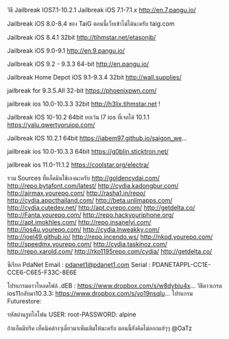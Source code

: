 
 
วิธี Jailbreak IOS7.1-10.2.1
 Jailbreak  iOS 7.1-7.1.x
http://en.7.pangu.io/


Jailbreak  iOS 8.0-8.4 ของ TaiG ตอนนี้เว็บเข้าไม่ได้นะครับ
taig.com


Jailbreak  iOS 8.4.1 32bit 
http://tihmstar.net/etasonjb/


Jailbreak  iOS 9.0-9.1
http://en.9.pangu.io/


Jailbreak iOS 9.2 - 9.3.3 64-bit
http://en.pangu.io/


Jailbreak Home Depot  iOS 9.1-9.3.4 32bit
http://wall.supplies/


jailbreak for 9.3.5.All 32-bit
https://phoenixpwn.com/ 


jailbreak ios 10.0-10.3.3 32bit
http://h3lix.tihmstar.net  !   


Jailbreak IOS 10-10.2 64bit ยกเว้น  I7 ios ที่เจลได้ 10.1.1
https://yalu.qwertyoruiop.com/ 


Jailbreak IOS 10.2.1 64bit
https://iabem97.github.io/saigon_we...


jailbreak ios 10.0-10.3.3 64bit
https://g0blin.sticktron.net/ 


jailbreak ios 11.0-11.1.2
 https://coolstar.org/electra/ 




รวม Sources ที่แอ็ดมินใช้เองนะครับ
http://goldencydai.com/
http://repo.bytafont.com/latest/
http://cydia.kadongbur.com/
http://airmax.yourepo.com/
http://rasha1.in/repo/
http://cydia.appcthailand.com/
http://beta.unlimapps.com/
http://cydia.cutedev.net/
http://apt.cyrepo.com/
http://getdelta.co/
http://Fanta.yourepo.com/
http://repo.hackyouriphone.org/
http://apt.imokhles.com/
http://repo.insanelyi.com/
http://ios4u.yourepo.com/
http://cydia.lnweakky.com/
http://joel49.github.io/
http://repo.incendo.ws/
http://nkod.yourepo.com/
http://speedmx.yourepo.com/
http://cydia.taskinoz.com/
http://repo.xarold.com/
http://rko1195repo.com/cydia/
http://getdelta.co/


ซีเรียล PdaNet
Email : pdanet1@pdanet1.com
Serial : PDANETAPPL-CC1E-CCE6-C6E5-F33C-8E6E

โปรแกรมดาวโหลดไฟล์ .dEB : https://www.dropbox.com/s/w8dybiu4x...
วิธีดาวเกรด ios11กลับมา10.3.3: https://www.dropbox.com/s/vo19nsqlu...
โปรแกรม Futurestore:


รหัสผ่านรูทไอโฟน
 USER: root-PASSWORD: alpine 


ถ้าแอ็ดมีทริค เท็คนิคต่างๆเดี๋ยวมาเพิ่มเติมให้นะครับ ตอนนี้ยังคิดไม่ออกแฮ่ๆๆ
@OaTz 
